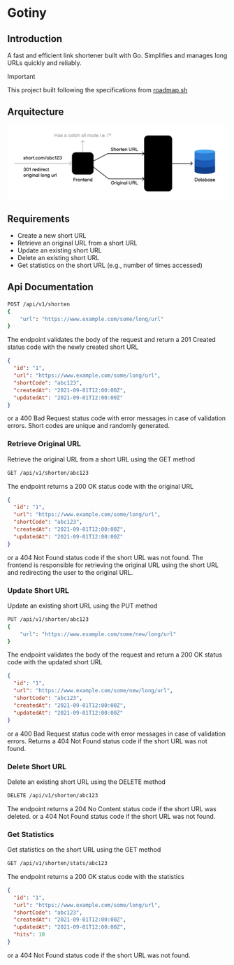 # Gotiny

## Introduction

A fast and efficient link shortener built with Go.
Simplifies and manages long URLs quickly and reliably.

> [!IMPORTANT]
> This project built following the specifications from [roadmap.sh](https://roadmap.sh/projects/url-shortening-service)

## Arquitecture

![Gotiny Architecture](./docs/url-shortener-architecture.png)

## Requirements

- Create a new short URL
- Retrieve an original URL from a short URL
- Update an existing short URL
- Delete an existing short URL
- Get statistics on the short URL (e.g., number of times accessed)

## Api Documentation

```bash
POST /api/v1/shorten
{
    "url": "https://www.example.com/some/long/url"
}
```

The endpoint validates the body of the request and return a
201 Created status code with the newly created short URL

```json
{
  "id": "1",
  "url": "https://www.example.com/some/long/url",
  "shortCode": "abc123",
  "createdAt": "2021-09-01T12:00:00Z",
  "updatedAt": "2021-09-01T12:00:00Z"
}
```

or a 400 Bad Request status code with error messages in case of validation errors.
Short codes are unique and randomly generated.

### Retrieve Original URL

Retrieve the original URL from a short URL using the GET method

```bash
GET /api/v1/shorten/abc123
```

The endpoint returns a 200 OK status code with the original URL

```json
{
  "id": "1",
  "url": "https://www.example.com/some/long/url",
  "shortCode": "abc123",
  "createdAt": "2021-09-01T12:00:00Z",
  "updatedAt": "2021-09-01T12:00:00Z"
}
```

or a 404 Not Found status code if the short URL was not found.
The frontend is responsible for retrieving the original URL
using the short URL and redirecting the user to the original URL.

### Update Short URL

Update an existing short URL using the PUT method

```bash
PUT /api/v1/shorten/abc123
{
    "url": "https://www.example.com/some/new/long/url"
}
```

The endpoint validates the body of the request and return a
200 OK status code with the updated short URL

```json
{
  "id": "1",
  "url": "https://www.example.com/some/new/long/url",
  "shortCode": "abc123",
  "createdAt": "2021-09-01T12:00:00Z",
  "updatedAt": "2021-09-01T12:00:00Z"
}
```

or a 400 Bad Request status code with error messages in case of validation errors.
Returns a 404 Not Found status code if the short URL was not found.

### Delete Short URL

Delete an existing short URL using the DELETE method

```bash
DELETE /api/v1/shorten/abc123
```

The endpoint returns a 204 No Content status code if the short URL was deleted.
or a 404 Not Found status code if the short URL was not found.

### Get Statistics

Get statistics on the short URL using the GET method

```bash
GET /api/v1/shorten/stats/abc123
```

The endpoint returns a 200 OK status code with the statistics

```json
{
  "id": "1",
  "url": "https://www.example.com/some/long/url",
  "shortCode": "abc123",
  "createdAt": "2021-09-01T12:00:00Z",
  "updatedAt": "2021-09-01T12:00:00Z",
  "hits": 10
}
```

or a 404 Not Found status code if the short URL was not found.
